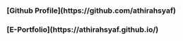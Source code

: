 <h3>[Github Profile](https://github.com/athirahsyaf)</h3>
<h3>[E-Portfolio](https://athirahsyaf.github.io/)</h3>
